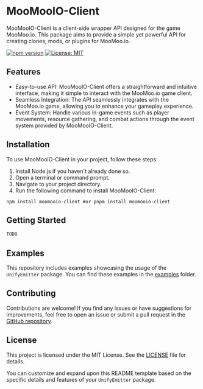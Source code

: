 # MooMooIO-Client

MooMooIO-Client is a client-side wrapper API designed for the game MooMoo.io. This package aims to provide a simple yet powerful API for creating clones, mods, or plugins for MooMoo.io.

[![npm version](https://badge.fury.io/js/moomooio-client.svg)](https://www.npmjs.com/package/moomooio-client)
[![License: MIT](https://img.shields.io/badge/License-MIT-blue.svg)](https://opensource.org/licenses/MIT)

## Features

- Easy-to-use API: MooMooIO-Client offers a straightforward and intuitive interface, making it simple to interact with the MooMoo.io game client.
- Seamless Integration: The API seamlessly integrates with the MooMoo.io game, allowing you to enhance your gameplay experience.
- Event System: Handle various in-game events such as player movements, resource gathering, and combat actions through the event system provided by MooMooIO-Client.

## Installation

To use MooMooIO-Client in your project, follow these steps:

1. Install Node.js if you haven't already done so.
2. Open a terminal or command prompt.
3. Navigate to your project directory.
4. Run the following command to install MooMooIO-Client:

```shell
npm install moomooio-client #or pnpm install moomooio-client
```

## Getting Started

```bash
TODO
```

## Examples

This repository includes examples showcasing the usage of the `UnifyEmitter` package. You can find these examples in the [examples](examples) folder.

## Contributing

Contributions are welcome! If you find any issues or have suggestions for improvements, feel free to open an issue or submit a pull request in the [GitHub repository](https://github.com/EyadRealHim/moomooio-client).

## License

This project is licensed under the MIT License. See the [LICENSE](LICENSE) file for details.

You can customize and expand upon this README template based on the specific details and features of your `UnifyEmitter` package.
